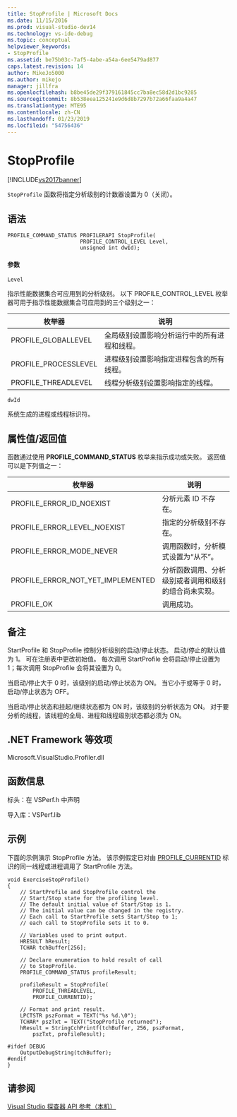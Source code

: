```yaml
---
title: StopProfile | Microsoft Docs
ms.date: 11/15/2016
ms.prod: visual-studio-dev14
ms.technology: vs-ide-debug
ms.topic: conceptual
helpviewer_keywords:
- StopProfile
ms.assetid: be75b03c-7af5-4abe-a54a-6ee5479ad877
caps.latest.revision: 14
author: MikeJo5000
ms.author: mikejo
manager: jillfra
ms.openlocfilehash: b8be45de29f379161845cc7ba8ec58d2d1bc9285
ms.sourcegitcommit: 8b538eea125241e9d6d8b7297b72a66faa9a4a47
ms.translationtype: MTE95
ms.contentlocale: zh-CN
ms.lasthandoff: 01/23/2019
ms.locfileid: "54756436"
---
```

# <a name="stopprofile"></a>StopProfile
[!INCLUDE[vs2017banner](../includes/vs2017banner.md)]

`StopProfile` 函数将指定分析级别的计数器设置为 0（关闭）。  
  
## <a name="syntax"></a>语法  
  
```  
PROFILE_COMMAND_STATUS PROFILERAPI StopProfile(  
                       PROFILE_CONTROL_LEVEL Level,   
                       unsigned int dwId);  
```  
  
#### <a name="parameters"></a>参数  
 `Level`  
  
 指示性能数据集合可应用到的分析级别。 以下 PROFILE_CONTROL_LEVEL 枚举器可用于指示性能数据集合可应用到的三个级别之一：  
  
|枚举器|说明|  
|----------------|-----------------|  
|PROFILE_GLOBALLEVEL|全局级别设置影响分析运行中的所有进程和线程。|  
|PROFILE_PROCESSLEVEL|进程级别设置影响指定进程包含的所有线程。|  
|PROFILE_THREADLEVEL|线程分析级别设置影响指定的线程。|  
  
 `dwId`  
  
 系统生成的进程或线程标识符。  
  
## <a name="property-valuereturn-value"></a>属性值/返回值  
 函数通过使用 **PROFILE_COMMAND_STATUS** 枚举来指示成功或失败。 返回值可以是下列值之一：  
  
|枚举器|说明|  
|----------------|-----------------|  
|PROFILE_ERROR_ID_NOEXIST|分析元素 ID 不存在。|  
|PROFILE_ERROR_LEVEL_NOEXIST|指定的分析级别不存在。|  
|PROFILE_ERROR_MODE_NEVER|调用函数时，分析模式设置为“从不”。|  
|PROFILE_ERROR_NOT_YET_IMPLEMENTED|分析函数调用、分析级别或者调用和级别的组合尚未实现。|  
|PROFILE_OK|调用成功。|  
  
## <a name="remarks"></a>备注  
 StartProfile 和 StopProfile 控制分析级别的启动/停止状态。 启动/停止的默认值为 1。 可在注册表中更改初始值。 每次调用 StartProfile 会将启动/停止设置为 1；每次调用 StopProfile 会将其设置为 0。  
  
 当启动/停止大于 0 时，该级别的启动/停止状态为 ON。 当它小于或等于 0 时，启动/停止状态为 OFF。  
  
 当启动/停止状态和挂起/继续状态都为 ON 时，该级别的分析状态为 ON。 对于要分析的线程，该线程的全局、进程和线程级别状态都必须为 ON。  
  
## <a name="net-framework-equivalent"></a>.NET Framework 等效项  
 Microsoft.VisualStudio.Profiler.dll  
  
## <a name="function-information"></a>函数信息  
 标头：在 VSPerf.h 中声明  
  
 导入库：VSPerf.lib  
  
## <a name="example"></a>示例  
 下面的示例演示 StopProfile 方法。 该示例假定已对由 [PROFILE_CURRENTID](../profiling/profile-currentid.md) 标识的同一线程或进程调用了 StartProfile 方法。  
  
```  
void ExerciseStopProfile()  
{  
    // StartProfile and StopProfile control the   
    // Start/Stop state for the profiling level.   
    // The default initial value of Start/Stop is 1.   
    // The initial value can be changed in the registry.   
    // Each call to StartProfile sets Start/Stop to 1;   
    // each call to StopProfile sets it to 0.   
  
    // Variables used to print output.  
    HRESULT hResult;  
    TCHAR tchBuffer[256];  
  
    // Declare enumeration to hold result of call  
    // to StopProfile.  
    PROFILE_COMMAND_STATUS profileResult;  
  
    profileResult = StopProfile(  
        PROFILE_THREADLEVEL,  
        PROFILE_CURRENTID);  
  
    // Format and print result.  
    LPCTSTR pszFormat = TEXT("%s %d.\0");  
    TCHAR* pszTxt = TEXT("StopProfile returned");  
    hResult = StringCchPrintf(tchBuffer, 256, pszFormat,   
        pszTxt, profileResult);  
  
#ifdef DEBUG  
    OutputDebugString(tchBuffer);  
#endif  
}  
```  
  
## <a name="see-also"></a>请参阅  
 [Visual Studio 探查器 API 参考（本机）](../profiling/visual-studio-profiler-api-reference-native.md)
